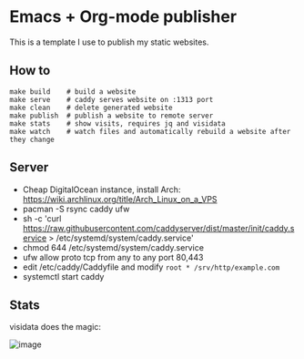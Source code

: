 # Emacs + Org-mode publisher

This is a template I use to publish my static websites.

## How to

```
make build    # build a website
make serve    # caddy serves website on :1313 port
make clean    # delete generated website
make publish  # publish a website to remote server
make stats    # show visits, requires jq and visidata
make watch    # watch files and automatically rebuild a website after they change
```

## Server

- Cheap DigitalOcean instance, install Arch: https://wiki.archlinux.org/title/Arch_Linux_on_a_VPS
- pacman -S rsync caddy ufw
- sh -c 'curl https://raw.githubusercontent.com/caddyserver/dist/master/init/caddy.service > /etc/systemd/system/caddy.service'
- chmod 644 /etc/systemd/system/caddy.service
- ufw allow proto tcp from any to any port 80,443
- edit /etc/caddy/Caddyfile and modify `root * /srv/http/example.com`
- systemctl start caddy

## Stats

visidata does the magic:

![image](https://user-images.githubusercontent.com/198995/230809274-79779065-4bd0-4b63-8a7a-5e529ab02e42.png)

